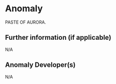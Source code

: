 # Anomaly

PASTE OF AURORA.

## Further information (if applicable)

N/A

## Anomaly Developer(s)

N/A